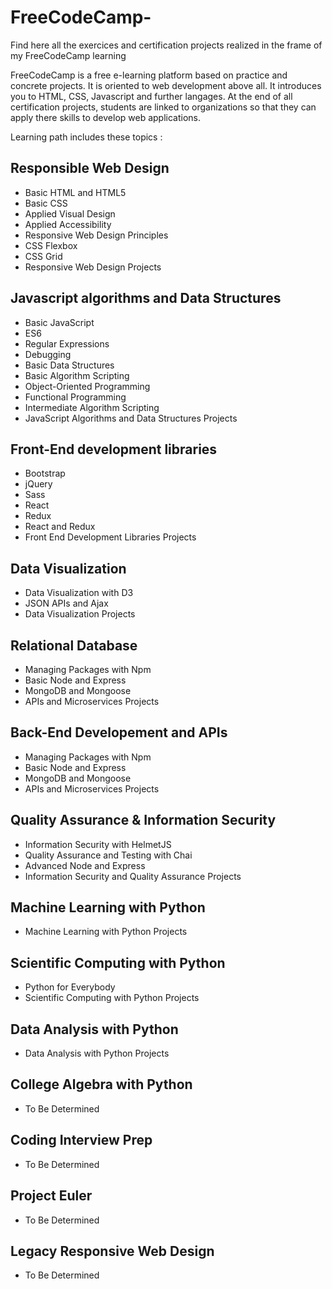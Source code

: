 # FreeCodeCamp-
Find here all the exercices and certification projects realized in the frame of my FreeCodeCamp learning

FreeCodeCamp is a free e-learning platform based on practice and concrete projects. It is oriented to web development above all. It introduces you to HTML, CSS, Javascript and further langages. At the end of all certification projects, students are linked to organizations so that they can apply there skills to develop web applications.

Learning path includes these topics : 

## Responsible Web Design
* Basic HTML and HTML5
* Basic CSS
* Applied Visual Design
* Applied Accessibility
* Responsive Web Design Principles
* CSS Flexbox
* CSS Grid
* Responsive Web Design Projects

## Javascript algorithms and Data Structures
* Basic JavaScript
* ES6
* Regular Expressions
* Debugging
* Basic Data Structures
* Basic Algorithm Scripting
* Object-Oriented Programming
* Functional Programming
* Intermediate Algorithm Scripting
* JavaScript Algorithms and Data Structures Projects

## Front-End development libraries
* Bootstrap
* jQuery
* Sass
* React
* Redux
* React and Redux
* Front End Development Libraries Projects

## Data Visualization
* Data Visualization with D3
* JSON APIs and Ajax
* Data Visualization Projects

## Relational Database
* Managing Packages with Npm
* Basic Node and Express
* MongoDB and Mongoose
* APIs and Microservices Projects

## Back-End Developement and APIs
* Managing Packages with Npm
* Basic Node and Express
* MongoDB and Mongoose
* APIs and Microservices Projects

## Quality Assurance & Information Security 
* Information Security with HelmetJS
* Quality Assurance and Testing with Chai
* Advanced Node and Express
* Information Security and Quality Assurance Projects

## Machine Learning with Python
* Machine Learning with Python Projects 

## Scientific Computing with Python
* Python for Everybody
* Scientific Computing with Python Projects

## Data Analysis with Python
* Data Analysis with Python Projects

## College Algebra with Python
* To Be Determined

## Coding Interview Prep
* To Be Determined

## Project Euler
* To Be Determined

## Legacy Responsive Web Design
* To Be Determined
